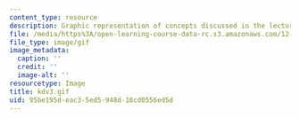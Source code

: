 ```yaml
---
content_type: resource
description: Graphic representation of concepts discussed in the lecture notes.
file: /media/https%3A/open-learning-course-data-rc.s3.amazonaws.com/12-820-turbulence-in-the-ocean-and-atmosphere-spring-2007/95be195deac35ed5948d18cd0556ed5d_kdv3.gif
file_type: image/gif
image_metadata:
  caption: ''
  credit: ''
  image-alt: ''
resourcetype: Image
title: kdv3.gif
uid: 95be195d-eac3-5ed5-948d-18cd0556ed5d
---
```

